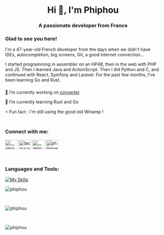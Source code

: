 <h1 align="center">Hi 👋, I'm Phiphou</h1>
<h3 align="center">A passionate developer from France</h3>

### Glad to see you here!

I'm a 47-year-old French developer from the days when we didn't have IDEs, autocompletion, big screens, Git, a good internet connection...

I started programming in assembler on an HP48, then in the web with PHP and JS. Then I learned Java and ActionScript. Then I did Python and C, and continued with React, Symfony and Laravel. For the past few months, I've been learning Go and Rust.
<br/>

<h3 align="left"></h3>

🔭 I’m currently working on [converter](https://github.com/phiphou/converter).

🌱 I’m currently learning Rust and Go

⚡ Fun fact : I'm still using the good old Winamp !
<br>
<br>

<h3 align="left">Connect with me:</h3>
<p align="left">
<a href="https://twitter.com/__phiphou__" target="blank"><img align="center" src="https://raw.githubusercontent.com/rahuldkjain/github-profile-readme-generator/master/src/images/icons/Social/twitter.svg" alt="__phiphou__" height="30" width="40" /></a>
<a href="https://fb.com/lacour.philippe" target="blank"><img align="center" src="https://raw.githubusercontent.com/rahuldkjain/github-profile-readme-generator/master/src/images/icons/Social/facebook.svg" alt="lacour.philippe" height="30" width="40" /></a>
<a href="https://instagram.com/__phiphou__" target="blank"><img align="center" src="https://raw.githubusercontent.com/rahuldkjain/github-profile-readme-generator/master/src/images/icons/Social/instagram.svg" alt="__phiphou__" height="30" width="40" /></a>
<a href="https://www.youtube.com/c/philippelacour" target="blank"><img align="center" src="https://raw.githubusercontent.com/rahuldkjain/github-profile-readme-generator/master/src/images/icons/Social/youtube.svg" alt="philippelacour" height="30" width="40" /></a>
</p>
<br>
<h3 align="left">Languages and Tools:</h3>

[![My Skills](https://skillicons.dev/icons?i=adonis,angular,bootstrap,bun,c,cpp,cmake,css,docker,git,github,go,graphql,html,htmx,java,js,jest,laravel,linux,mongodb,mysql,nodejs,ps,php,pnpm,postgres,postman,react,py,redis,redux,rust,sqlite,solidjs,symfony,tailwind,tauri,ts,ubuntu,vite,vitest,vscode,wasm,windows&perline=15)](https://skillicons.dev)
<br>
<p><img align="center" src="https://github-readme-stats.vercel.app/api/top-langs?username=phiphou&show_icons=true&locale=en&layout=compact&theme=ayu-mirage&show_icons=true" alt="phiphou" /></p>
<br>
<p><img align="center" src="https://github-readme-stats.vercel.app/api?username=phiphou&show_icons=true&locale=en&theme=ayu-mirage&show_icons=true" alt="phiphou" /></p>
<br>
<p><img align="center" src="https://github-readme-streak-stats.herokuapp.com/?user=phiphou&theme=ayu-mirage" alt="phiphou" /></p>
